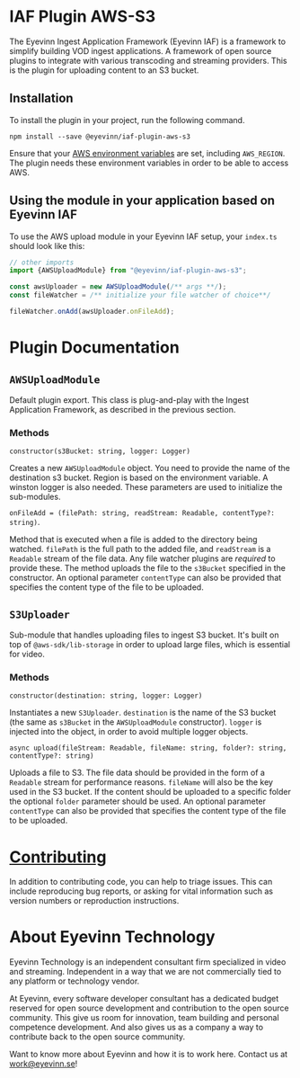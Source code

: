 # IAF Plugin AWS-S3

The Eyevinn Ingest Application Framework (Eyevinn IAF) is a framework to simplify building VOD ingest applications. A framework of open source plugins to integrate with various transcoding and streaming providers. This is the plugin for uploading content to an S3 bucket.

## Installation

To install the plugin in your project, run the following command.

```
npm install --save @eyevinn/iaf-plugin-aws-s3
```
Ensure that your [AWS environment variables](https://docs.aws.amazon.com/cli/latest/userguide/cli-configure-envvars.html) are set, including `AWS_REGION`. The plugin needs these environment variables in order to be able to access AWS.

## Using the module in your application based on Eyevinn IAF

To use the AWS upload module in your Eyevinn IAF setup, your `index.ts` should look like this:

```TypeScript
// other imports
import {AWSUploadModule} from "@eyevinn/iaf-plugin-aws-s3";

const awsUploader = new AWSUploadModule(/** args **/);
const fileWatcher = /** initialize your file watcher of choice**/

fileWatcher.onAdd(awsUploader.onFileAdd);
```

# Plugin Documentation

## `AWSUploadModule`

Default plugin export. This class is plug-and-play with the Ingest Application Framework, as described in the previous section.

### Methods

`constructor(s3Bucket: string, logger: Logger)`

Creates a new `AWSUploadModule` object. You need to provide the name of the destination s3 bucket. Region is based on the environment variable. A winston logger is also needed. These parameters are used to initialize the sub-modules.

`onFileAdd = (filePath: string, readStream: Readable, contentType?: string)`.

Method that is executed when a file is added to the directory being watched. `filePath` is the full path to the added file, and `readStream` is a `Readable` stream of the file data. Any file watcher plugins are *required* to provide these. The method uploads the file to the `s3Bucket` specified in the constructor. An optional parameter `contentType` can also be provided that specifies the content type of the file to be uploaded.

## `S3Uploader`

Sub-module that handles uploading files to ingest S3 bucket. It's built on top of `@aws-sdk/lib-storage` in order to upload large files, which is essential for video.

### Methods

`constructor(destination: string, logger: Logger)`

Instantiates a new `S3Uploader`. `destination` is the name of the S3 bucket (the same as `s3Bucket` in the `AWSUploadModule` constructor). `logger` is injected into the object, in order to avoid multiple logger objects.

`async upload(fileStream: Readable, fileName: string, folder?: string, contentType?: string)`

Uploads a file to S3. The file data should be provided in the form of a `Readable` stream for performance reasons. `fileName` will also be the key used in the S3 bucket. If the content should be uploaded to a specific folder the optional `folder` parameter should be used. An optional parameter `contentType` can also be provided that specifies the content type of the file to be uploaded.

# [Contributing](CONTRIBUTING.md)

In addition to contributing code, you can help to triage issues. This can include reproducing bug reports, or asking for vital information such as version numbers or reproduction instructions.

# About Eyevinn Technology

Eyevinn Technology is an independent consultant firm specialized in video and streaming. Independent in a way that we are not commercially tied to any platform or technology vendor.

At Eyevinn, every software developer consultant has a dedicated budget reserved for open source development and contribution to the open source community. This give us room for innovation, team building and personal competence development. And also gives us as a company a way to contribute back to the open source community.

Want to know more about Eyevinn and how it is to work here. Contact us at work@eyevinn.se!
